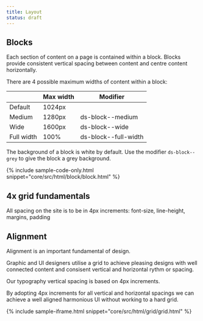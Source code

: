 ```yaml
---
title: Layout
status: draft
---
```


## Blocks

Each section of content on a page is contained within a block. Blocks provide consistent vertical spacing between content and centre content horizontally.

There are 4 possible maximum widths of content within a block:

| | Max width | Modifier |
|---|---|---|
| Default | 1024px | |
| Medium | 1280px | ds-block--medium |
| Wide | 1600px | ds-block--wide |
| Full width | 100% | ds-block--full-width |

The background of a block is white by default. Use the modifier `ds-block--grey` to give the block a grey background. 

{% include sample-code-only.html snippet="core/src/html/block/block.html" %}

## 4x grid fundamentals <a name="4x-grid-fundamentals"></a>

All spacing on the site is to be in 4px increments: font-size, line-height, margins, padding

## Alignment <a name="alignment"></a>

Alignment is an important fundamental of design.

Graphic and UI designers utilise a grid to achieve pleasing designs with well connected content and consisent vertical and horizontal rythm or spacing.

Our typography vertical spacing is based on 4px increments.

By adopting 4px increments for all vertical and horizontal spacings we can achieve a well aligned harmonious UI without working to a hard grid.

{% include sample-iframe.html snippet="core/src/html/grid/grid.html" %}
